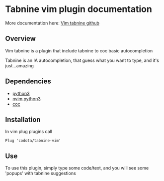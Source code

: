 # Tabnine vim plugin documentation

More documentation here: [Vim tabnine github](https://github.com/codota/tabnine-vim)

## Overview

Vim tabnine is a plugin that include tabnine to coc basic autocompletion

Tabnine is an IA autocompletion, that guess what you want to type, and it's just...amazing

## Dependencies

- [python3](https://www.python.org/downloads/)
- [nvim python3](../../doc/dotfiles/softwares_installations.md#pip-installations)
- [coc](https://github.com/neoclide/coc.nvim#quick-start)

## Installation

In vim plug plugins call

```vim
Plug 'codota/tabnine-vim'
```

## Use

To use this plugin, simply type some code/text, and you will see some 'popups' with tabnine suggestions
